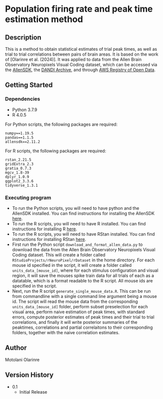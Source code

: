 # Population firing rate and peak time estimation method

## Description

This is a method to obtain statistical estimates of trial peak times, as well as trial to trial correlations between pairs of brain areas. It is based on the work of [Olarinre et al. (2024)]. It was applied to data from the Allen Brain Observatory Neuropixels Visual Coding dataset, which can be accessed via the [AllenSDK](https://allensdk.readthedocs.io/en/latest/visual_coding_neuropixels.html), the [DANDI Archive](https://dandiarchive.org/dandiset/000021), and through [AWS Registry of Open Data](https://registry.opendata.aws/allen-brain-observatory/).

## Getting Started

### Dependencies

* Python 3.7.9
* R 4.0.5

For Python scripts, the following packages are required:
```
numpy==1.19.5
pandas==1.1.5
allensdk==2.11.2
```

For R scripts, the following packages are required:
```
rstan_2.21.5         
gridExtra_2.3        
gratia_0.7.3         
mgcv_1.8-39          
dplyr_1.0.9           
ggplot2_3.3.6        
tidyverse_1.3.1  
```     

### Executing program

* To run the Python scripts, you will need to have python and the AllenSDK installed. You can find instructions for installing the AllenSDK [here](https://allensdk.readthedocs.io/en/latest/install.html).
* To run the R scripts, you will need to have R installed. You can find instructions for installing R [here](https://www.r-project.org/).
* To run the R scripts, you will need to have RStan installed. You can find instructions for installing RStan [here](www.mc-stan.org/users/interfaces/rstan).
* First run the Python script `download_and_format_allen_data.py` to download the data from the Allen Brain Observatory Neuropixels Visual Coding dataset. This will create a folder called `RStudioProjects/rNeuroPixel/rDataset` in the home directory. For each mouse id specified in the script, it will create a folder called `units_data_[mouse_id]`, where for each stimulus configuration and visual region, it will save the mouses spike train data for all trials of each as a datatable, which is a format readable to the R script. All mouse ids are specified in the script.
* Next, run the R script `generate_single_mouse_data.R`. This can be run from commandline with a single command line argument being a mouse id. The script will read the mouse data from the corresponding `units_data_[mouse_id]` folder, perform subset preselection for each visual area, perform naive estimation of peak times, with standard errors, compute posterior estimates of peak times and their trial to trial correlations, and finally it will write posterior summaries of the peaktimes, correlations and partial correlaitons to their corresponding folders, together with the naive correlation estimates.     

## Author

Motolani Olarinre

## Version History

* 0.1
    * Initial Release
